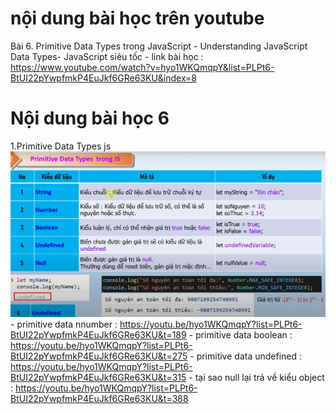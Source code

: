 # nội dung bài học trên youtube
Bài 6. Primitive Data Types trong JavaScript - Understanding JavaScript Data Types- JavaScript siêu tốc
    - link bài học : https://www.youtube.com/watch?v=hyo1WKQmqpY&list=PLPt6-BtUI22pYwpfmkP4EuJkf6GRe63KU&index=8


# Nội dung bài học 6
1.Primitive Data Types js ![content](./assets/image.png)
    - primitive data nnumber : https://youtu.be/hyo1WKQmqpY?list=PLPt6-BtUI22pYwpfmkP4EuJkf6GRe63KU&t=189
    - primitive data boolean : https://youtu.be/hyo1WKQmqpY?list=PLPt6-BtUI22pYwpfmkP4EuJkf6GRe63KU&t=275
    - primitive data undefined : https://youtu.be/hyo1WKQmqpY?list=PLPt6-BtUI22pYwpfmkP4EuJkf6GRe63KU&t=315
    - tại sao null lại trả về kiểu object : https://youtu.be/hyo1WKQmqpY?list=PLPt6-BtUI22pYwpfmkP4EuJkf6GRe63KU&t=388